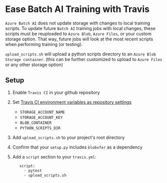 # Ease Batch AI Training with Travis

`Azure Batch AI` does not update storage with changes to local training scripts.
 To update future `Batch AI` training jobs with local changes, these scripts
  must be reuploaded to `Azure Blob`, `Azure Files`, or your custom storage
   option. That way, future jobs will look at the most recent scripts when
    performing training (or testing).

`upload_scripts.sh` will upload a python scripts directory to an
  `Azure Blob Storage container`. (this can be further customized to upload to
   `Azure Files` or any other storage option)

## Setup

1. Enable `Travis CI` in your github repository
2. Set [Travis CI environment variables as repository settings](https://docs.travis-ci.com/user/environment-variables/#defining-variables-in-repository-settings)
    * `STORAGE_ACCOUNT_NAME`
    * `STORAGE_ACCOUNT_KEY`
    * `BLOB_CONTAINER`
    * `PYTHON_SCRIPTS_DIR`
3. Add `upload_scripts.sh` to your project's root directory
4. Confirm that your `setup.py` includes `blobxfer` as a dependency
5. Add a `script` section to your `travis.yml`:

   ```sh
      script:
        - pytest
        - upload_scripts.sh
   ```
